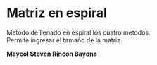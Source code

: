 # Matriz en espiral

Metodo de llenado en espiral los cuatro metodos.  
Permite ingresar el tamaño de la matriz.

**Maycol Steven Rincon Bayona**
